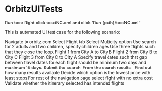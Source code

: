 # OrbitzUITests


Run test: Right click tesetNG.xml and click 'Run {path}/testNG.xml'


This is automated UI test case for the following scenario: 

Navigate to orbitz.com
Select Flight tab
Select Multicity option
Use search for 2 adults and two children, specify children ages
Use three flights such that they close the loop.
Flight 1 from City A to City B
Flight 2 from City B to City C
Flight 3 from City C to City A
Specify travel dates such that gap between travel dates for each flight should be minimum two days and maximum 15 days.
Submit the search.
From the search results -
Find out how many results available
Decide which option is the lowest price with least stops
For rest of the navigation page select flight with no extra cost
Validate whether the itinerary selected has intended flights

